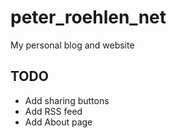 # peter_roehlen_net
My personal blog and website

## TODO
* Add sharing buttons
* Add RSS feed
* Add About page
